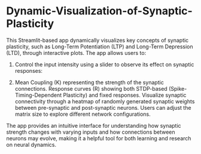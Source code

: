 # Dynamic-Visualization-of-Synaptic-Plasticity

This Streamlit-based app dynamically visualizes key concepts of synaptic plasticity, such as Long-Term Potentiation (LTP) and Long-Term Depression (LTD), through interactive plots. The app allows users to:

1. Control the input intensity using a slider to observe its effect on synaptic responses:

2. Mean Coupling (K) representing the strength of the synaptic connections.
Response curves (R) showing both STDP-based (Spike-Timing-Dependent Plasticity) and fixed responses.
Visualize synaptic connectivity through a heatmap of randomly generated synaptic weights between pre-synaptic and post-synaptic neurons. Users can adjust the matrix size to explore different network configurations.

The app provides an intuitive interface for understanding how synaptic strength changes with varying inputs and how connections between neurons may evolve, making it a helpful tool for both learning and research on neural dynamics.
